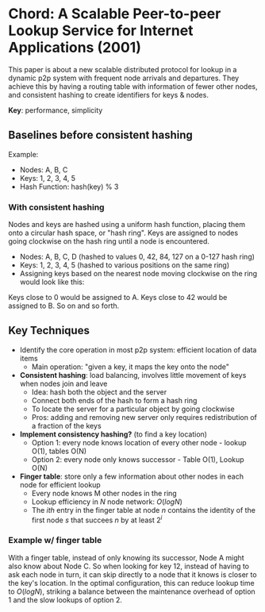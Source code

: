# Chord: A Scalable Peer-to-peer Lookup Service for Internet Applications (2001) 
This paper is about a new scalable distributed protocol for lookup in a dynamic p2p system with frequent node arrivals and departures. They achieve this by having a routing table with information of fewer other nodes, and consistent hashing to create identifiers for keys & nodes. 

**Key**: performance, simplicity 

## Baselines before consistent hashing 
Example:
* Nodes: A, B, C
* Keys: 1, 2, 3, 4, 5
* Hash Function: hash(key) % 3

### With consistent hashing 
Nodes and keys are hashed using a uniform hash function, placing them onto a circular hash space, or "hash ring". Keys are assigned to nodes going clockwise on the hash ring until a node is encountered.

* Nodes: A, B, C, D (hashed to values 0, 42, 84, 127 on a 0-127 hash ring)
* Keys: 1, 2, 3, 4, 5 (hashed to various positions on the same ring)
* Assigning keys based on the nearest node moving clockwise on the ring would look like this:

Keys close to 0 would be assigned to A. Keys close to 42 would be assigned to B. So on and so forth.

## Key Techniques 
* Identify the core operation in most p2p system: efficient location of data items
    *  Main operation: "given a key, it maps the key onto the node"  
* **Consistent hashing**: load balancing, involves little movement of keys when nodes join and leave
    *  Idea: hash both the object and the server
    *  Connect both ends of the hash to form a hash ring
    *  To locate the server for a particular object by going clockwise
    *  Pros: adding and removing new server only requires redistribution of a fraction of the keys
*  **Implement consistency hashing?** (to find a key location) 
    *  Option 1: every node knows location of every other node - lookup O(1), tables O(N)
    *  Option 2: every node only knows successor - Table O(1), Lookup O(N)   
* **Finger table**: store only a few information about other nodes in each node for efficient lookup
    *  Every node knows M other nodes in the ring  
    *  Lookup efficiency in $N$ node network: $O(log N)$
    *  The $ith$ entry in the finger table at node $n$ contains the identity of the first node $s$ that succees $n$ by at least $2^i$

### Example w/ finger table 
With a finger table, instead of only knowing its successor, Node A might also know about Node C. So when looking for key 12, instead of having to ask each node in turn, it can skip directly to a node that it knows is closer to the key's location. In the optimal configuration, this can reduce lookup time to $O(logN)$, striking a balance between the maintenance overhead of option 1 and the slow lookups of option 2.
